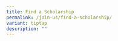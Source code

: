 ```yaml
---
title: Find a Scholarship
permalink: /join-us/find-a-scholarship/
variant: tiptap
description: ""
---
```

